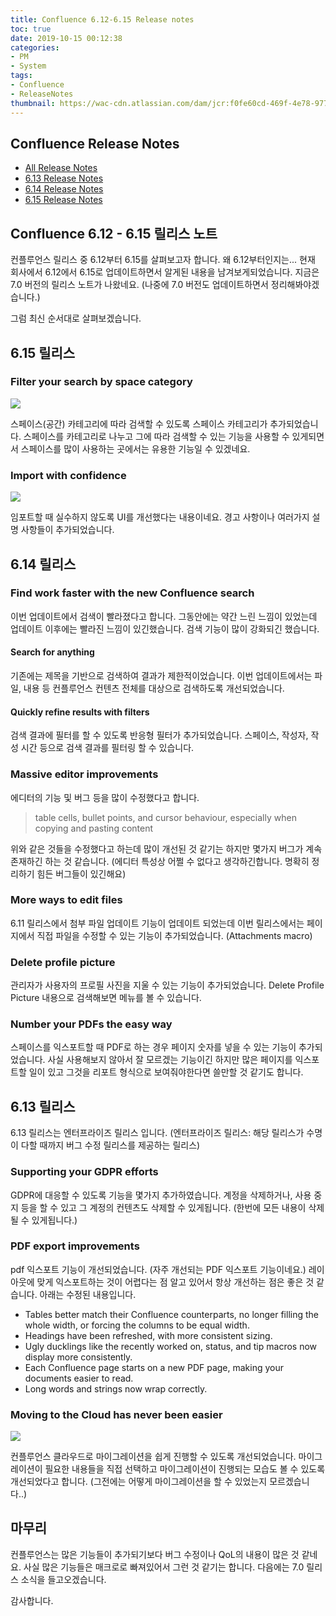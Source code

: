 ```yaml
---
title: Confluence 6.12-6.15 Release notes
toc: true
date: 2019-10-15 00:12:38
categories:
- PM
- System
tags:
- Confluence
- ReleaseNotes
thumbnail: https://wac-cdn.atlassian.com/dam/jcr:f0fe60cd-469f-4e78-9779-ea4cacfa07e6/Confluence-icon-blue.svg?cdnVersion=696
---
```


## Confluence Release Notes

- [All Release Notes](https://confluence.atlassian.com/doc/confluence-release-notes-327.html)
- [6.13 Release Notes](https://confluence.atlassian.com/doc/confluence-6-13-release-notes-959288785.html)
- [6.14 Release Notes](https://confluence.atlassian.com/doc/confluence-6-14-release-notes-963655609.html)
- [6.15 Release Notes](https://confluence.atlassian.com/doc/confluence-6-15-release-notes-965554120.html)

## Confluence 6.12 - 6.15 릴리스 노트

컨플루언스 릴리스 중 6.12부터 6.15를 살펴보고자 합니다.
왜 6.12부터인지는... 현재 회사에서 6.12에서 6.15로 업데이트하면서 알게된 내용을 남겨보게되었습니다.
지금은 7.0 버전의 릴리스 노트가 나왔네요. (나중에 7.0 버전도 업데이트하면서 정리해봐야겠습니다.)

그럼 최신 순서대로 살펴보겠습니다.

## 6.15 릴리스

### Filter your search by space category

![](https://confluence.atlassian.com/doc/files/965554120/967334152/2/1551847079975/space-categories.png)

스페이스(공간) 카테고리에 따라 검색할 수 있도록 스페이스 카테고리가 추가되었습니다.
스페이스를 카테고리로 나누고 그에 따라 검색할 수 있는 기능을 사용할 수 있게되면서
스페이스를 많이 사용하는 곳에서는 유용한 기능일 수 있겠네요.

### Import with confidence

![](https://confluence.atlassian.com/doc/files/965554120/967336434/1/1551916170556/backup-restore-rn.png)

임포트할 때 실수하지 않도록 UI를 개선했다는 내용이네요.
경고 사항이나 여러가지 설명 사항들이 추가되었습니다.

## 6.14 릴리스

### Find work faster with the new Confluence search

이번 업데이트에서 검색이 빨라졌다고 합니다.
그동안에는 약간 느린 느낌이 있었는데 업데이트 이후에는 빨라진 느낌이 있긴했습니다.
검색 기능이 많이 강화되긴 했습니다.

#### Search for anything

기존에는 제목을 기반으로 검색하여 결과가 제한적이었습니다.
이번 업데이트에서는 파일, 내용 등 컨플루언스 컨텐츠 전체를 대상으로 검색하도록 개선되었습니다.

#### Quickly refine results with filters

검색 결과에 필터를 할 수 있도록 반응형 필터가 추가되었습니다.
스페이스, 작성자, 작성 시간 등으로 검색 결과를 필터링 할 수 있습니다.

### Massive editor improvements

에디터의 기능 및 버그 등을 많이 수정했다고 합니다.

> table cells, bullet points, and cursor behaviour, especially when copying and pasting content

위와 같은 것들을 수정했다고 하는데 많이 개선된 것 같기는 하지만 몇가지 버그가 계속 존재하긴 하는 것 같습니다.
(에디터 특성상 어쩔 수 없다고 생각하긴합니다. 명확히 정리하기 힘든 버그들이 있긴해요)

### More ways to edit files

6.11 릴리스에서 첨부 파일 업데이트 기능이 업데이트 되었는데
이번 릴리스에서는 페이지에서 직접 파일을 수정할 수 있는 기능이 추가되었습니다. (Attachments macro)

### Delete profile picture

관리자가 사용자의 프로필 사진을 지울 수 있는 기능이 추가되었습니다.
Delete Profile Picture 내용으로 검색해보면 메뉴를 볼 수 있습니다.

### Number your PDFs the easy way

스페이스를 익스포트할 때 PDF로 하는 경우 페이지 숫자를 넣을 수 있는 기능이 추가되었습니다.
사실 사용해보지 않아서 잘 모르겠는 기능이긴 하지만 많은 페이지를 익스포트할 일이 있고
그것을 리포트 형식으로 보여줘야한다면 쓸만할 것 같기도 합니다.

## 6.13 릴리스

6.13 릴리스는 엔터프라이즈 릴리스 입니다.
(엔터프라이즈 릴리스: 해당 릴리스가 수명이 다할 때까지 버그 수정 릴리스를 제공하는 릴리스)

### Supporting your GDPR efforts

GDPR에 대응할 수 있도록 기능을 몇가지 추가하였습니다.
계정을 삭제하거나, 사용 중지 등을 할 수 있고 그 계정의 컨텐츠도 삭제할 수 있게됩니다.
(한번에 모든 내용이 삭제될 수 있게됩니다.)

### PDF export improvements

pdf 익스포트 기능이 개선되었습니다. (자주 개선되는 PDF 익스포트 기능이네요.)
레이아웃에 맞게 익스포트하는 것이 어렵다는 점 알고 있어서 항상 개선하는 점은 좋은 것 같습니다.
아래는 수정된 내용입니다.

- Tables better match their Confluence counterparts, no longer filling the whole width, or forcing the columns to be equal width.
- Headings have been refreshed, with more consistent sizing.
- Ugly ducklings like the recently worked on, status, and tip macros now display more consistently.
- Each Confluence page starts on a new PDF page, making your documents easier to read.
- Long words and strings now wrap correctly.

### Moving to the Cloud has never been easier

![](https://confluence.atlassian.com/doc/files/959288785/960713714/2/1552435822739/MigrationAssistant-SelectSpaces.png)

컨플루언스 클라우드로 마이그레이션을 쉽게 진행할 수 있도록 개선되었습니다.
마이그레이션이 필요한 내용들을 직접 선택하고 마이그레이션이 진행되는 모습도 볼 수 있도록 개선되었다고 합니다.
(그전에는 어떻게 마이그레이션을 할 수 있었는지 모르겠습니다..)

## 마무리

컨플루언스는 많은 기능들이 추가되기보다 버그 수정이나 QoL의 내용이 많은 것 같네요.
사실 많은 기능들은 매크로로 빠져있어서 그런 것 같기는 합니다.
다음에는 7.0 릴리스 소식을 들고오겠습니다.

감사합니다.
